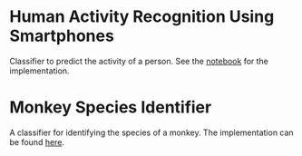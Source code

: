 Human Activity Recognition Using Smartphones
============================================
Classifier to predict the activity of a person. See the [notebook](https://github.com/diwasblack/big_data_analytics/blob/master/project1/Human%20Activity.ipynb) for the implementation.


Monkey Species Identifier
=========================
A classifier for identifying the species of a monkey. The implementation can be found [here](https://github.com/diwasblack/big_data_analytics/blob/master/project2/Monkey_Classifier.ipynb).
